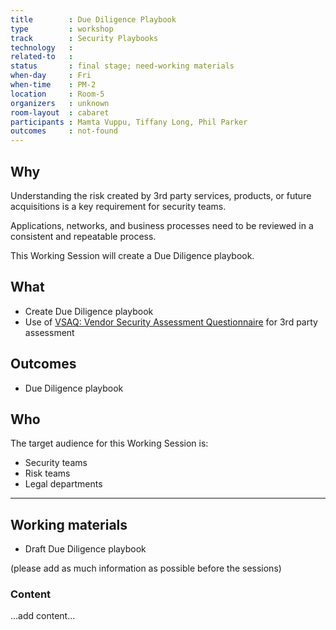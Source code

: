 ```yaml
---
title        : Due Diligence Playbook
type         : workshop
track        : Security Playbooks
technology   :
related-to   :
status       : final stage; need-working materials
when-day     : Fri
when-time    : PM-2
location     : Room-5
organizers   : unknown
room-layout  : cabaret
participants : Mamta Vuppu, Tiffany Long, Phil Parker
outcomes     : not-found
---
```


## Why

Understanding the risk created by 3rd party services, products, or future acquisitions is a key requirement for security teams.

Applications, networks, and business processes need to be reviewed in a consistent and repeatable process.

This Working Session will create a Due Diligence playbook.

## What

 - Create Due Diligence playbook
 - Use of [VSAQ: Vendor Security Assessment Questionnaire](https://github.com/google/vsaq) for 3rd party assessment

## Outcomes

- Due Diligence playbook

## Who

The target audience for this Working Session is:

 - Security teams
 - Risk teams
 - Legal departments

 ---

## Working materials

- Draft Due Diligence playbook

(please add as much information as possible before the sessions)

### Content

...add content...
